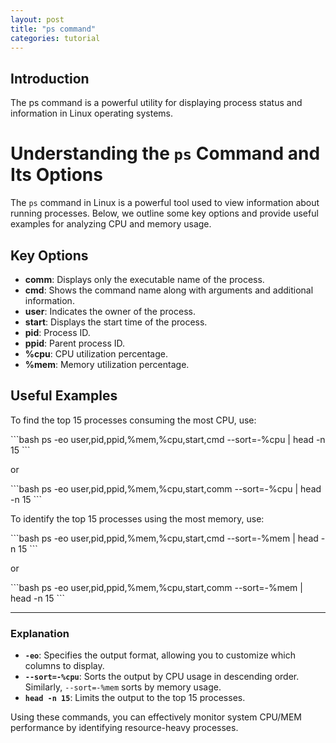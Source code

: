 ```yaml
---
layout: post
title: "ps command"
categories: tutorial
---
```


## Introduction
The ps command is a powerful utility for displaying process status and information in Linux operating systems.

# Understanding the `ps` Command and Its Options

The `ps` command in Linux is a powerful tool used to view information about running processes. Below, we outline some key options and provide useful examples for analyzing CPU and memory usage.

## Key Options

- **comm**: Displays only the executable name of the process.
- **cmd**: Shows the command name along with arguments and additional information.
- **user**: Indicates the owner of the process.
- **start**: Displays the start time of the process.
- **pid**: Process ID.
- **ppid**: Parent process ID.
- **%cpu**: CPU utilization percentage.
- **%mem**: Memory utilization percentage.

## Useful Examples

To find the top 15 processes consuming the most CPU, use:

\`\`\`bash
ps -eo user,pid,ppid,%mem,%cpu,start,cmd --sort=-%cpu | head -n 15
\`\`\`

or

\`\`\`bash
ps -eo user,pid,ppid,%mem,%cpu,start,comm --sort=-%cpu | head -n 15
\`\`\`

To identify the top 15 processes using the most memory, use:

\`\`\`bash
ps -eo user,pid,ppid,%mem,%cpu,start,cmd --sort=-%mem | head -n 15
\`\`\`

or

\`\`\`bash
ps -eo user,pid,ppid,%mem,%cpu,start,comm --sort=-%mem | head -n 15
\`\`\`

---

### Explanation

- **`-eo`**: Specifies the output format, allowing you to customize which columns to display.
- **`--sort=-%cpu`**: Sorts the output by CPU usage in descending order. Similarly, `--sort=-%mem` sorts by memory usage.
- **`head -n 15`**: Limits the output to the top 15 processes.

Using these commands, you can effectively monitor system CPU/MEM performance by identifying resource-heavy processes.

